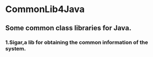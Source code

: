 # CommonLib4Java
## Some common class libraries for Java.
### 1.Sigar,a lib for obtaining the common information of the system.
